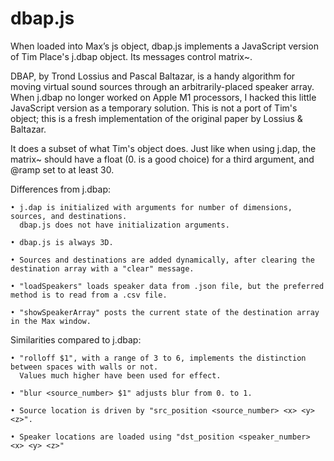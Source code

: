 # dbap.js
When loaded into Max’s js object, dbap.js implements a JavaScript version of Tim Place's j.dbap object. Its messages control matrix~.

DBAP, by Trond Lossius and Pascal Baltazar, is a handy algorithm for moving virtual sound sources through an arbitrarily-placed speaker array. When j.dbap no longer worked on Apple M1 processors, I hacked this little JavaScript version as a temporary solution. This is not a port of Tim's object; this is a fresh implementation of the original paper by Lossius & Baltazar.

It does a subset of what Tim's object does. Just like when using j.dap, the matrix~ should have a float (0. is a good choice) for a third argument, and @ramp set to at least 30.

Differences from j.dbap:

    • j.dap is initialized with arguments for number of dimensions, sources, and destinations.
      dbap.js does not have initialization arguments.

    • dbap.js is always 3D.
  
    • Sources and destinations are added dynamically, after clearing the destination array with a "clear" message.
  
    • "loadSpeakers" loads speaker data from .json file, but the preferred method is to read from a .csv file.
  
    • "showSpeakerArray" posts the current state of the destination array in the Max window.
  
Similarities compared to j.dbap:

    • "rolloff $1", with a range of 3 to 6, implements the distinction between spaces with walls or not.
      Values much higher have been used for effect.

    • "blur <source_number> $1" adjusts blur from 0. to 1.
  
    • Source location is driven by "src_position <source_number> <x> <y> <z>".
  
    • Speaker locations are loaded using "dst_position <speaker_number> <x> <y> <z>"
